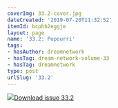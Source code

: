 ```yaml
---
coverImg: 33.2-cover.jpg
dateCreated: '2019-07-20T11:32:52'
itemId: bcphb2eggje
layout: page
name: '33.2: Popourri'
tags:
- hasAuthor: dreamnetwork
- hasTag: dream-network-volume-33
- hasTag: dreamnetwork
type: post
urlSlug: '33.2'
---
```

<img class="card-journal-img" src="../images/33.2-rect.jpg"/><a href="../files/pdfs/Volume_33/33.2_popourri.pdf" download="">Download issue 33.2</a>